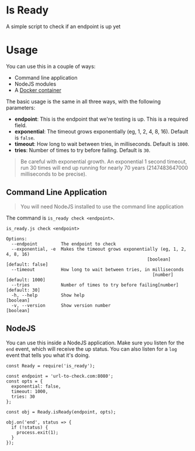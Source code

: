 # Is Ready

A simple script to check if an endpoint is up yet

# Usage

You can use this in a couple of ways:
 - Command line application
 - NodeJS modules
 - A [Docker container](https://hub.docker.com/r/riggerthegeek/is_ready)
 
The basic usage is the same in all three ways, with the following parameters:
 - **endpoint**: This is the endpoint that we're testing is up. This is a required field.
 - **exponential**: The timeout grows exponentially (eg, 1, 2, 4, 8, 16). Default is `false`.
 - **timeout**: How long to wait between tries, in milliseconds. Default is `1000`.
 - **tries**: Number of times to try before failing. Default is `30`.

> Be careful with exponential growth. An exponential 1 second timeout, run 30 times will end up running for nearly
> 70 years (2147483647000 milliseconds to be precise).
 
## Command Line Application

> You will need NodeJS installed to use the command line application

The command is `is_ready check <endpoint>`.

```
is_ready.js check <endpoint>

Options:
  --endpoint         The endpoint to check
  --exponential, -e  Makes the timeout grows exponentially (eg, 1, 2, 4, 8, 16)
                                                      [boolean] [default: false]
  --timeout          How long to wait between tries, in milliseconds
                                                        [number] [default: 1000]
  --tries            Number of times to try before failing[number] [default: 30]
  -h, --help         Show help                                         [boolean]
  -v, --version      Show version number                               [boolean]
```

## NodeJS

You can use this inside a NodeJS application. Make sure you listen for the `end` event, which will receive the up
status. You can also listen for a `log` event that tells you what it's doing.

```
const Ready = require('is_ready');

const endpoint = 'url-to-check.com:8080';
const opts = {
  exponential: false,
  timeout: 1000,
  tries: 30
};

const obj = Ready.isReady(endpoint, opts);

obj.on('end', status => {
  if (!status) {
    process.exit(1);
  }
});
```
